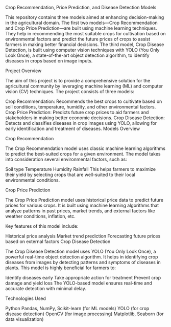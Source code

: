 Crop Recommendation, Price Prediction, and Disease Detection Models

This repository contains three models aimed at enhancing decision-making in the agricultural domain. The first two models—Crop Recommendation and Crop Price Prediction—are built using machine learning techniques. They help in recommending the most suitable crops for cultivation based on environmental factors and predict the future prices of crops to assist farmers in making better financial decisions. The third model, Crop Disease Detection, is built using computer vision techniques with YOLO (You Only Look Once), a state-of-the-art object detection algorithm, to identify diseases in crops based on image inputs.

Project Overview

The aim of this project is to provide a comprehensive solution for the agricultural community by leveraging machine learning (ML) and computer vision (CV) techniques. The project consists of three models:

Crop Recommendation: Recommends the best crops to cultivate based on soil conditions, temperature, humidity, and other environmental factors.
Crop Price Prediction: Predicts future crop prices to aid farmers and stakeholders in making better economic decisions.
Crop Disease Detection: Detects and classifies diseases in crop images using YOLO, allowing for early identification and treatment of diseases.
Models Overview

Crop Recommendation

The Crop Recommendation model uses classic machine learning algorithms to predict the best-suited crops for a given environment. The model takes into consideration several environmental factors, such as:

Soil type
Temperature
Humidity
Rainfall
This helps farmers to maximize their yield by selecting crops that are well-suited to their local environmental conditions.

Crop Price Prediction

The Crop Price Prediction model uses historical price data to predict future prices for various crops. It is built using machine learning algorithms that analyze patterns in past prices, market trends, and external factors like weather conditions, inflation, etc.

Key features of this model include:

Historical price analysis
Market trend prediction
Forecasting future prices based on external factors
Crop Disease Detection

The Crop Disease Detection model uses YOLO (You Only Look Once), a powerful real-time object detection algorithm. It helps in identifying crop diseases from images by detecting patterns and symptoms of diseases in plants. This model is highly beneficial for farmers to:

Identify diseases early
Take appropriate action for treatment
Prevent crop damage and yield loss
The YOLO-based model ensures real-time and accurate detection with minimal delay.

Technologies Used

Python
Pandas, NumPy, Scikit-learn (for ML models)
YOLO (for crop disease detection)
OpenCV (for image processing)
Matplotlib, Seaborn (for data visualization)
